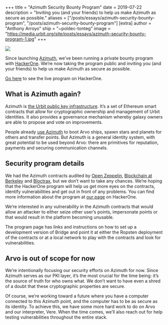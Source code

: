 +++
title = "Azimuth Security Bounty Program"
date = 2019-07-22
description = "Inviting you (and your friends) to help us make Azimuth as secure as possible."
aliases = ["/posts/essays/azimuth-security-bounty-program", "/posts/azimuth-security-bounty-program"]
[extra]
author = "Anthony Arroyo"
ship = "~poldec-tonteg"
image = "https://media.urbit.org/site/posts/essays/azimuth-security-bounty-program-1.jpg"
+++

![](https://media.urbit.org/site/posts/essays/azimuth-security-bounty-program-1.jpg)

Since launching [Azimuth](https://urbit.org/posts/azimuth-is-on-chain/), we’ve been running a private bounty program with [HackerOne](https://hackerone.com/). We’re now taking the program public and inviting you (and your friends) to help us make Azimuth as secure as possible.

[Go here](https://hackerone.com/tlon) to see the live program on HackerOne.

## What is Azimuth again?

Azimuth is [the Urbit public key infrastructure](https://urbit.org/posts/azimuth-is-on-chain/). It’s a set of Ethereum smart contracts that allow for cryptographic ownership and management of Urbit identities. It also provides a governance mechanism whereby galaxy owners are able to propose and vote on improvements.

People already [use Azimuth](https://github.com/urbit/bridge) to boot Arvo ships, spawn stars and planets for others and transfer points. But Azimuth is a general identity system, with great potential to be used beyond Arvo: there are primitives for reputation, payments and securing communication channels.

## Security program details

We had the Azimuth contracts audited by [Open Zeppelin](https://openzeppelin.org/), [Blockchain at Berkeley](https://blockchain.berkeley.edu/) and [Bloctrax](https://www.bloctrax.com/), but we don’t want to take any chances. We’re hoping that the HackerOne program will help us get more eyes on the contracts, identify vulnerabilities and get out in front of any problems. You can find more information about the program at [our page](https://hackerone.com/tlon) on HackerOne.

We’re interested in any vulnerability in the Azimuth contracts that would allow an attacker to either seize other user’s points, impersonate points or that would result in the platform becoming unusable.

The program page has links and instructions on how to set up a development version of Bridge and point it at either the Ropsten deployment of the contracts or at a local network to play with the contracts and look for vulnerabilities.

## Arvo is out of scope for now

We’re intentionally focusing our security efforts on Azimuth for now. Since Azimuth serves as our PKI layer, it’s the most crucial for the time being: it’s the source of truth for who owns what. We don’t want to have even a shred of a doubt that these cryptographic properties are secure.

Of course, we’re working toward a future where you have a computer connected to this Azimuth point, and the computer has to be as secure as its identity. To achieve this, we have some more hard work to do on Arvo and our interpreter, Vere. When the time comes, we’ll also reach out for help testing vulnerabilities throughout the entire stack.
